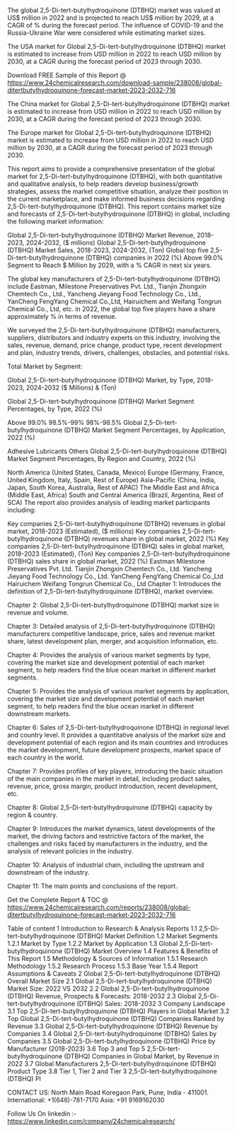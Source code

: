 The global 2,5-Di-tert-butylhydroquinone (DTBHQ) market was valued at US$ million in 2022 and is projected to reach US$ million by 2029, at a CAGR of % during the forecast period. The influence of COVID-19 and the Russia-Ukraine War were considered while estimating market sizes.

The USA market for Global 2,5-Di-tert-butylhydroquinone (DTBHQ) market is estimated to increase from USD million in 2022 to reach USD million by 2030, at a CAGR during the forecast period of 2023 through 2030.

Download FREE Sample of this Report @ https://www.24chemicalresearch.com/download-sample/238008/global-ditertbutylhydroquinone-forecast-market-2023-2032-716

The China market for Global 2,5-Di-tert-butylhydroquinone (DTBHQ) market is estimated to increase from USD million in 2022 to reach USD million by 2030, at a CAGR during the forecast period of 2023 through 2030.

The Europe market for Global 2,5-Di-tert-butylhydroquinone (DTBHQ) market is estimated to increase from USD million in 2022 to reach USD million by 2030, at a CAGR during the forecast period of 2023 through 2030.

This report aims to provide a comprehensive presentation of the global market for 2,5-Di-tert-butylhydroquinone (DTBHQ), with both quantitative and qualitative analysis, to help readers develop business/growth strategies, assess the market competitive situation, analyze their position in the current marketplace, and make informed business decisions regarding 2,5-Di-tert-butylhydroquinone (DTBHQ). This report contains market size and forecasts of 2,5-Di-tert-butylhydroquinone (DTBHQ) in global, including the following market information:

Global 2,5-Di-tert-butylhydroquinone (DTBHQ) Market Revenue, 2018-2023, 2024-2032, ($ millions)
Global 2,5-Di-tert-butylhydroquinone (DTBHQ) Market Sales, 2018-2023, 2024-2032, (Ton)
Global top five 2,5-Di-tert-butylhydroquinone (DTBHQ) companies in 2022 (%)
Above 99.0% Segment to Reach $ Million by 2029, with a % CAGR in next six years.

The global key manufacturers of 2,5-Di-tert-butylhydroquinone (DTBHQ) include Eastman, Milestone Preservatives Pvt. Ltd., Tianjin Zhongxin Chemtech Co., Ltd., Yancheng Jieyang Food Technology Co., Ltd., YanCheng FengYang Chemical Co.,Ltd, Hairuichem and Weifang Tongrun Chemical Co., Ltd, etc. in 2022, the global top five players have a share approximately % in terms of revenue.

We surveyed the 2,5-Di-tert-butylhydroquinone (DTBHQ) manufacturers, suppliers, distributors and industry experts on this industry, involving the sales, revenue, demand, price change, product type, recent development and plan, industry trends, drivers, challenges, obstacles, and potential risks.

Total Market by Segment:

Global 2,5-Di-tert-butylhydroquinone (DTBHQ) Market, by Type, 2018-2023, 2024-2032 ($ Millions) & (Ton)

Global 2,5-Di-tert-butylhydroquinone (DTBHQ) Market Segment Percentages, by Type, 2022 (%)

Above 99.0%
98.5%-99%
98%-98.5%
Global 2,5-Di-tert-butylhydroquinone (DTBHQ) Market Segment Percentages, by Application, 2022 (%)

Adhesive
Lubricants
Others
Global 2,5-Di-tert-butylhydroquinone (DTBHQ) Market Segment Percentages, By Region and Country, 2022 (%)

North America (United States, Canada, Mexico)
Europe (Germany, France, United Kingdom, Italy, Spain, Rest of Europe)
Asia-Pacific (China, India, Japan, South Korea, Australia, Rest of APAC)
The Middle East and Africa (Middle East, Africa)
South and Central America (Brazil, Argentina, Rest of SCA)
The report also provides analysis of leading market participants including:

Key companies 2,5-Di-tert-butylhydroquinone (DTBHQ) revenues in global market, 2018-2023 (Estimated), ($ millions)
Key companies 2,5-Di-tert-butylhydroquinone (DTBHQ) revenues share in global market, 2022 (%)
Key companies 2,5-Di-tert-butylhydroquinone (DTBHQ) sales in global market, 2018-2023 (Estimated), (Ton)
Key companies 2,5-Di-tert-butylhydroquinone (DTBHQ) sales share in global market, 2022 (%)
Eastman
Milestone Preservatives Pvt. Ltd.
Tianjin Zhongxin Chemtech Co., Ltd.
Yancheng Jieyang Food Technology Co., Ltd.
YanCheng FengYang Chemical Co.,Ltd
Hairuichem
Weifang Tongrun Chemical Co., Ltd
Chapter 1: Introduces the definition of 2,5-Di-tert-butylhydroquinone (DTBHQ), market overview.

Chapter 2: Global 2,5-Di-tert-butylhydroquinone (DTBHQ) market size in revenue and volume.

Chapter 3: Detailed analysis of 2,5-Di-tert-butylhydroquinone (DTBHQ) manufacturers competitive landscape, price, sales and revenue market share, latest development plan, merger, and acquisition information, etc.

Chapter 4: Provides the analysis of various market segments by type, covering the market size and development potential of each market segment, to help readers find the blue ocean market in different market segments.

Chapter 5: Provides the analysis of various market segments by application, covering the market size and development potential of each market segment, to help readers find the blue ocean market in different downstream markets.

Chapter 6: Sales of 2,5-Di-tert-butylhydroquinone (DTBHQ) in regional level and country level. It provides a quantitative analysis of the market size and development potential of each region and its main countries and introduces the market development, future development prospects, market space of each country in the world.

Chapter 7: Provides profiles of key players, introducing the basic situation of the main companies in the market in detail, including product sales, revenue, price, gross margin, product introduction, recent development, etc.

Chapter 8: Global 2,5-Di-tert-butylhydroquinone (DTBHQ) capacity by region & country.

Chapter 9: Introduces the market dynamics, latest developments of the market, the driving factors and restrictive factors of the market, the challenges and risks faced by manufacturers in the industry, and the analysis of relevant policies in the industry.

Chapter 10: Analysis of industrial chain, including the upstream and downstream of the industry.

Chapter 11: The main points and conclusions of the report.

Get the Complete Report & TOC @ https://www.24chemicalresearch.com/reports/238008/global-ditertbutylhydroquinone-forecast-market-2023-2032-716

Table of content
1 Introduction to Research & Analysis Reports
1.1 2,5-Di-tert-butylhydroquinone (DTBHQ) Market Definition
1.2 Market Segments
1.2.1 Market by Type
1.2.2 Market by Application
1.3 Global 2,5-Di-tert-butylhydroquinone (DTBHQ) Market Overview
1.4 Features & Benefits of This Report
1.5 Methodology & Sources of Information
1.5.1 Research Methodology
1.5.2 Research Process
1.5.3 Base Year
1.5.4 Report Assumptions & Caveats
2 Global 2,5-Di-tert-butylhydroquinone (DTBHQ) Overall Market Size
2.1 Global 2,5-Di-tert-butylhydroquinone (DTBHQ) Market Size: 2022 VS 2032
2.2 Global 2,5-Di-tert-butylhydroquinone (DTBHQ) Revenue, Prospects & Forecasts: 2018-2032
2.3 Global 2,5-Di-tert-butylhydroquinone (DTBHQ) Sales: 2018-2032
3 Company Landscape
3.1 Top 2,5-Di-tert-butylhydroquinone (DTBHQ) Players in Global Market
3.2 Top Global 2,5-Di-tert-butylhydroquinone (DTBHQ) Companies Ranked by Revenue
3.3 Global 2,5-Di-tert-butylhydroquinone (DTBHQ) Revenue by Companies
3.4 Global 2,5-Di-tert-butylhydroquinone (DTBHQ) Sales by Companies
3.5 Global 2,5-Di-tert-butylhydroquinone (DTBHQ) Price by Manufacturer (2018-2023)
3.6 Top 3 and Top 5 2,5-Di-tert-butylhydroquinone (DTBHQ) Companies in Global Market, by Revenue in 2022
3.7 Global Manufacturers 2,5-Di-tert-butylhydroquinone (DTBHQ) Product Type
3.8 Tier 1, Tier 2 and Tier 3 2,5-Di-tert-butylhydroquinone (DTBHQ) Pl

CONTACT US:
North Main Road Koregaon Park, Pune, India - 411001.
International: +1(646)-781-7170
Asia: +91 9169162030

Follow Us On linkedin :- https://www.linkedin.com/company/24chemicalresearch/
